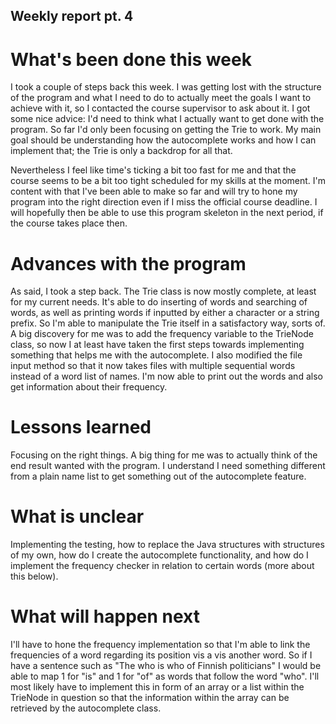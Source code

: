 ## Weekly report pt. 4

# What's been done this week

I took a couple of steps back this week. I was getting lost with the structure of the program and what I need to do to actually meet the goals I want to achieve with it, so I contacted the course supervisor to ask about it. I got some nice advice: I'd need to think what I actually want to get done with the program. So far I'd only been focusing on getting the Trie to work. My main goal should be understanding how the autocomplete works and how I can implement that; the Trie is only a backdrop for all that. 

Nevertheless I feel like time's ticking a bit too fast for me and that the course seems to be a bit too tight scheduled for my skills at the moment. I'm content with that I've been able to make so far and will try to hone my program into the right direction even if I miss the official course deadline. I will hopefully then be able to use this program skeleton in the next period, if the course takes place then. 

# Advances with the program

As said, I took a step back. The Trie class is now mostly complete, at least for my current needs. It's able to do inserting of words and searching of words, as well as printing words if inputted by either a character or a string prefix. So I'm able to manipulate the Trie itself in a satisfactory way, sorts of. A big discovery for me was to add the frequency variable to the TrieNode class, so now I at least have taken the first steps towards implementing something that helps me with the autocomplete. I also modified the file input method so that it now takes files with multiple sequential words instead of a word list of names. I'm now able to print out the words and also get information about their frequency. 

# Lessons learned

Focusing on the right things. A big thing for me was to actually think of the end result wanted with the program. I understand I need something different from a plain name list to get something out of the autocomplete feature.

# What is unclear

Implementing the testing, how to replace the Java structures with structures of my own, how do I create the autocomplete functionality, and how do I implement the frequency checker in relation to certain words (more about this below).

# What will happen next

I'll have to hone the frequency implementation so that I'm able to link the frequencies of a word regarding its position vis a vis another word. So if I have a sentence such as "The who is who of Finnish politicians" I would be able to map 1 for "is" and 1 for "of" as words that follow the word "who". I'll most likely have to implement this in form of an array or a list within the TrieNode in question so that the information within the array can be retrieved by the autocomplete class.